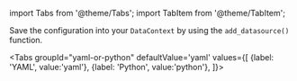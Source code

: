 import Tabs from '@theme/Tabs';
import TabItem from '@theme/TabItem';

Save the configuration into your `DataContext` by using the `add_datasource()` function.

<Tabs
  groupId="yaml-or-python"
  defaultValue='yaml'
  values={[
  {label: 'YAML', value:'yaml'},
  {label: 'Python', value:'python'},
  ]}>

<TabItem value="yaml">

```python name="version-0.17.23 docs/docusaurus/versioned_docs/version-0.17.23/snippets/inferred_and_runtime_yaml_example_spark_s3.py add datasource config"
```

</TabItem>

<TabItem value="python">

```python name="version-0.17.23 docs/docusaurus/versioned_docs/version-0.17.23/guides/connecting_to_your_data/cloud/s3/components_spark/inferred_and_runtime_python_example.py add datasource config"
```

</TabItem>

</Tabs>